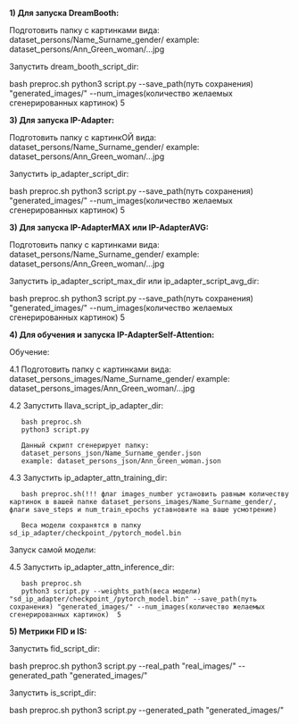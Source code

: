 **1) Для запуска DreamBooth:**
   
Подготовить папку с картинками вида: dataset_persons/Name_Surname_gender/
example: dataset_persons/Ann_Green_woman/...jpg

Запустить dream_booth_script_dir:

bash preproc.sh
python3 script.py --save_path(путь сохранения) "generated_images/" --num_images(количество желаемых сгенерированных картинок)  5

**3) Для запуска IP-Adapter:**
   
Подготовить папку с картинкОЙ вида: dataset_persons/Name_Surname_gender/
example: dataset_persons/Ann_Green_woman/...jpg

Запустить ip_adapter_script_dir:

bash preproc.sh
python3 script.py --save_path(путь сохранения) "generated_images/" --num_images(количество желаемых сгенерированных картинок)  5

**3) Для запуска IP-AdapterMAX или IP-AdapterAVG:**
   
Подготовить папку с картинками вида: dataset_persons/Name_Surname_gender/
example: dataset_persons/Ann_Green_woman/...jpg

Запустить ip_adapter_script_max_dir или ip_adapter_script_avg_dir:

bash preproc.sh
python3 script.py --save_path(путь сохранения) "generated_images/" --num_images(количество желаемых сгенерированных картинок)  5

**4) Для обучения и запуска IP-AdapterSelf-Attention:**
   
   Обучение:
   
   4.1 Подготовить папку с картинками вида: dataset_persons_images/Name_Surname_gender/
       example: dataset_persons_images/Ann_Green_woman/...jpg
   
   4.2 Запустить llava_script_ip_adapter_dir:
   
       bash preproc.sh
       python3 script.py
   
       Данный скрипт сгенерирует папку:
       dataset_persons_json/Name_Surname_gender.json
       example: dataset_persons_json/Ann_Green_woman.json
   
   4.3 Запустить ip_adapter_attn_training_dir:
   
       bash preproc.sh(!!! флаг images_number установить равным количеству картинок в вашей папке dataset_persons_images/Name_Surname_gender/, флаги save_steps и num_train_epochs уставновите на ваше усмотрение)

       Веса модели сохранятся в папку sd_ip_adapter/checkpoint_/pytorch_model.bin

   Запуск самой модели:
   
   4.5 Запустить ip_adapter_attn_inference_dir:
   
       bash preproc.sh
       python3 script.py --weights_path(веса модели) "sd_ip_adapter/checkpoint_/pytorch_model.bin" --save_path(путь сохранения) "generated_images/" --num_images(количество желаемых сгенерированных картинок)  5

**5) Метрики FID и IS:**

   Запустить fid_script_dir:
   
   bash preproc.sh
   python3 script.py --real_path "real_images/" --generated_path "generated_images/"

   Запустить is_script_dir:
   
   bash preproc.sh
   python3 script.py --generated_path "generated_images/"

